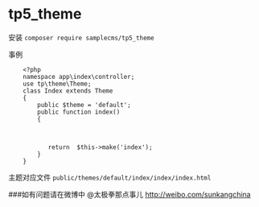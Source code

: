 # tp5_theme

安装  `composer require samplecms/tp5_theme`


事例

		<?php
		namespace app\index\controller;
		use tp\theme\Theme;
		class Index extends Theme
		{
			public $theme = 'default';
		    public function index()
		    {
		    	

		       
		       return  $this->make('index');
		    }
		}



主题对应文件 `public/themes/default/index/index/index.html`



###如有问题请在微博中 @太极拳那点事儿 http://weibo.com/sunkangchina